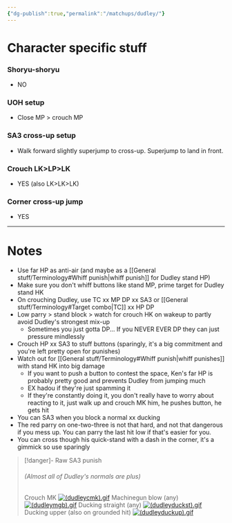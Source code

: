 ```yaml
---
{"dg-publish":true,"permalink":"/matchups/dudley/"}
---
```


# Character specific stuff
### Shoryu-shoryu
- NO
### UOH setup
- Close MP > crouch MP
### SA3 cross-up setup
- Walk forward slightly superjump to cross-up. Superjump to land in front.
### Crouch LK>LP>LK
- YES (also LK>LK>LK)
### Corner cross-up jump
- YES
***
# Notes
- Use far HP as anti-air (and maybe as a [[General stuff/Terminology#Whiff punish\|whiff punish]] for Dudley stand HP)
- Make sure you don't whiff buttons like stand MP, prime target for Dudley stand HK
- On crouching Dudley, use TC xx MP DP xx SA3 or [[General stuff/Terminology#Target combo\|TC]] xx HP DP
- Low parry > stand block > watch for crouch HK on wakeup to partly avoid Dudley's strongest mix-up
	- Sometimes you just gotta DP... If you NEVER EVER DP they can just pressure mindlessly
- Crouch HP xx SA3 to stuff buttons (sparingly, it's a big commitment and you're left pretty open for punishes)
- Watch out for [[General stuff/Terminology#Whiff punish\|whiff punishes]] with stand HK into big damage
	- If you want to push a button to contest the space, Ken's far HP is probably pretty good and prevents Dudley from jumping much
	- EX hadou if they're just spamming it
	- If they're constantly doing it, you don't really have to worry about reacting to it, just walk up and crouch MK him, he pushes button, he gets hit
- You can SA3 when you block a normal xx ducking
- The red parry on one-two-three is not that hard, and not that dangerous if you mess up. You can parry the last hit low if that's easier for you.
- You can cross though his quick-stand with a dash in the corner, it's a gimmick so use sparingly

> [!danger]- Raw SA3 punish
> ###### (Almost all of Dudley's normals are plus)
> Crouch MK
[![(dudleycmk).gif](https://wiki.supercombo.gg/images/c/c4/%28dudleycmk%29.gif)](https://wiki.supercombo.gg/w/File:(dudleycmk).gif)
> Machinegun blow (any)
[![(dudleymgb).gif](https://wiki.supercombo.gg/images/6/69/%28dudleymgb%29.gif)](https://wiki.supercombo.gg/w/File:(dudleymgb).gif)
> Ducking straight (any)
[![(dudleyduckst).gif](https://wiki.supercombo.gg/images/e/ec/%28dudleyduckst%29.gif)](https://wiki.supercombo.gg/w/File:(dudleyduckst).gif)
> Ducking upper (also on grounded hit)
[![(dudleyduckup).gif](https://wiki.supercombo.gg/images/e/ee/%28dudleyduckup%29.gif)](https://wiki.supercombo.gg/w/File:(dudleyduckup).gif)